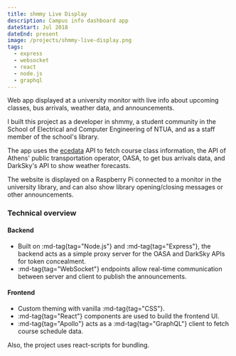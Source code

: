 ```yaml
---
title: shmmy Live Display
description: Campus info dashboard app
dateStart: Jul 2018
dateEnd: present
image: /projects/shmmy-live-display.png
tags:
  - express
  - websocket
  - react
  - node.js
  - graphql
---
```


Web app displayed at a university monitor with live info about upcoming classes,
bus arrivals, weather data, and announcements.

<!--more-->

I built this project as a developer in shmmy, a student community in the School
of Electrical and Computer Engineering of NTUA, and as a staff member of the
school's library.

The app uses the [ecedata](./ecedata.md) API to fetch course class information,
the API of Athens' public transportation operator, OASA, to get bus arrivals
data, and DarkSky's API to show weather forecasts.

The website is displayed on a Raspberry Pi connected to a monitor in the
university library, and can also show library opening/closing messages or other
announcements.

### Technical overview

#### Backend

* Built on :md-tag{tag="Node.js"} and :md-tag{tag="Express"}, the backend acts
as a simple proxy server for the OASA and DarkSky APIs for token concealment.
* :md-tag{tag="WebSocket"} endpoints allow real-time communication between
server and client to publish the announcements.

#### Frontend
* Custom theming with vanilla :md-tag{tag="CSS"}.
* :md-tag{tag="React"} components are used to build the frontend UI.
* :md-tag{tag="Apollo"} acts as a :md-tag{tag="GraphQL"} client to fetch course schedule data.

Also, the project uses react-scripts for bundling.
